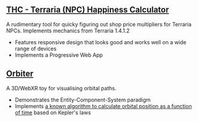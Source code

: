 ## [THC - Terraria (NPC) Happiness Calculator](https://kgello.me/TerrariaHappiness)

A rudimentary tool for quicky figuring out shop price multipliers for Terraria NPCs. Implements mechanics from Terraria 1.4.1.2
* Features responsive design that looks good and works well on a wide range of devices
* Implements a Progressive Web App

## [Orbiter](https://kgello.me/orbiter)

A 3D/WebXR toy for visualising orbital paths.
* Demonstrates the Entity-Component-System paradigm
* Implements [a known algorithm to calculate orbital position as a function of time]( https://en.wikipedia.org/wiki/Kepler's_laws_of_planetary_motion#Position_as_a_function_of_time) based on Kepler's laws
